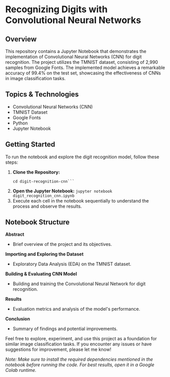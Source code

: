 # Recognizing Digits with Convolutional Neural Networks

## Overview
This repository contains a Jupyter Notebook that demonstrates the implementation of Convolutional Neural Networks (CNN) for digit recognition. The project utilizes the TMNIST dataset, consisting of 2,990 samples from Google Fonts. The implemented model achieves a remarkable accuracy of 99.4% on the test set, showcasing the effectiveness of CNNs in image classification tasks.

## Topics & Technologies
- Convolutional Neural Networks (CNN)
- TMNIST Dataset
- Google Fonts
- Python
- Jupyter Notebook

## Getting Started
To run the notebook and explore the digit recognition model, follow these steps:

1. **Clone the Repository:**
   ```git clone https://github.com/your-username/digit-recognition-cnn.git
   cd digit-recognition-cnn```
2. **Open the Jupyter Notebook:**
   ```jupyter notebook digit_recognition_cnn.ipynb```
3. Execute each cell in the notebook sequentially to understand the process and observe the results.

## Notebook Structure

**Abstract**
- Brief overview of the project and its objectives.

**Importing and Exploring the Dataset**
- Exploratory Data Analysis (EDA) on the TMNIST dataset.

**Building & Evaluating CNN Model**
- Building and training the Convolutional Neural Network for digit recognition.

**Results**
- Evaluation metrics and analysis of the model's performance.

**Conclusion**
- Summary of findings and potential improvements.


Feel free to explore, experiment, and use this project as a foundation for similar image classification tasks. If you encounter any issues or have suggestions for improvement, please let me know!

*Note: Make sure to install the required dependencies mentioned in the notebook before running the code. For best results, open it in a Google Colab runtime.*
